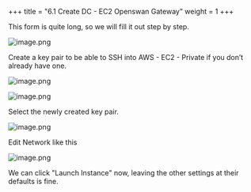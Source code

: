+++
title = "6.1 Create DC - EC2 Openswan Gateway"
weight = 1
+++


This form is quite long, so we will fill it out step by step.


![image.png](/images/004-iv-setup-vpc-dc-resources/006-6-ec2-dc-ec2-openswan-gateway/20-329085-image.png)


Create a key pair to be able to SSH into AWS - EC2 - Private if you don’t already have one.


![image.png](/images/004-iv-setup-vpc-dc-resources/006-6-ec2-dc-ec2-openswan-gateway/20-270021-image.png)


![image.png](/images/004-iv-setup-vpc-dc-resources/006-6-ec2-dc-ec2-openswan-gateway/20-438688-image.png)


Select the newly created key pair.


![image.png](/images/004-iv-setup-vpc-dc-resources/006-6-ec2-dc-ec2-openswan-gateway/20-920625-image.png)


Edit Network like this


![image.png](/images/004-iv-setup-vpc-dc-resources/006-6-ec2-dc-ec2-openswan-gateway/20-344784-image.png)


We can click "Launch Instance" now, leaving the other settings at their defaults is fine.


